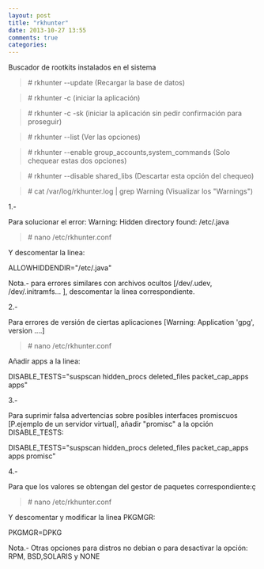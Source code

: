 ```yaml
---
layout: post
title: "rkhunter"
date: 2013-10-27 13:55
comments: true
categories: 
---
```

Buscador de rootkits instalados en el sistema

>\# rkhunter --update  (Recargar la base de datos)

>\# rkhunter -c  (iniciar la aplicación)

>\# rkhunter -c -sk (iniciar la aplicación sin pedir confirmación para proseguir)

>\# rkhunter --list (Ver las opciones)

>\# rkhunter --enable group_accounts,system_commands  (Solo chequear estas dos opciones)

>\# rkhunter --disable shared_libs  (Descartar esta opción del chequeo)

>\# cat /var/log/rkhunter.log | grep Warning (Visualizar los "Warnings")

1.-

Para solucionar el error: Warning: Hidden directory found: /etc/.java

>\# nano /etc/rkhunter.conf

Y descomentar la linea:

ALLOWHIDDENDIR="/etc/.java"

Nota.- para errores similares con archivos ocultos [/dev/.udev, /dev/.initramfs... ], descomentar la linea correspondiente.

2.-

Para errores de versión de ciertas aplicaciones [Warning: Application 'gpg', version ....]

>\# nano /etc/rkhunter.conf

Añadir apps a la linea:

DISABLE_TESTS="suspscan hidden_procs deleted_files packet_cap_apps apps"

3.-

Para suprimir falsa advertencias sobre posibles interfaces promiscuos [P.ejemplo de un servidor virtual], añadir "promisc" a la opción DISABLE_TESTS:

DISABLE_TESTS="suspscan hidden_procs deleted_files packet_cap_apps apps promisc"

4.-

Para que los valores se obtengan del gestor de paquetes correspondiente:ç

>\# nano /etc/rkhunter.conf

Y descomentar y modificar la linea PKGMGR:

PKGMGR=DPKG

Nota.- Otras opciones para distros no debian o para desactivar la opción: RPM, BSD,SOLARIS y NONE 

